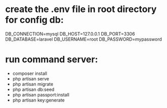 # create the .env file in root directory for config db:
  DB_CONNECTION=mysql
  DB_HOST=127.0.0.1
  DB_PORT=3306
  DB_DATABASE=laravel
  DB_USERNAME=root
  DB_PASSWORD=mypassword
# run command server:
- composer install
- php artisan serve
- php artisan migrate
- php artisan db:seed
- php artisan passport:install
- php artisan key:generate